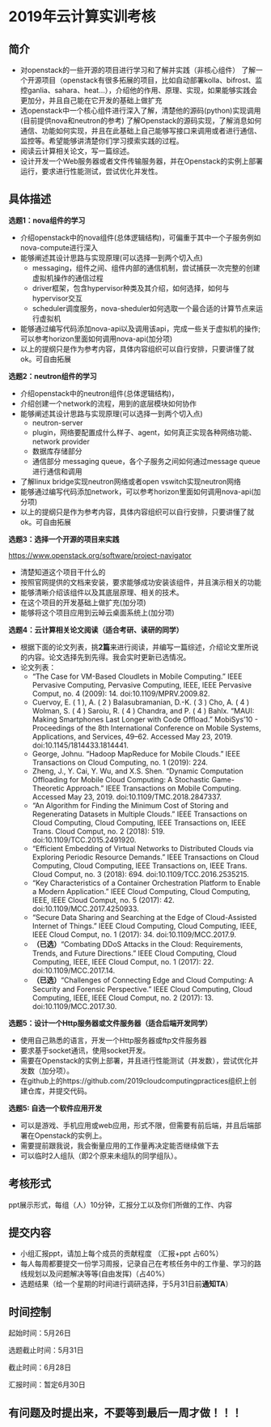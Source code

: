 # 2019年云计算实训考核

## 简介

- 对openstack的一些开源的项目进行学习和了解并实践（非核心组件）
  了解一个开源项目（openstack有很多拓展的项目，比如自动部署kolla、bifrost、监控ganlia、sahara、heat…），介绍他的作用、原理、实现，如果能够实践会更加分，并且自己能在它开发的基础上做扩充
- 选openstack中一个核心组件进行深入了解，清楚他的源码(python)实现调用(目前提供nova和neutron的参考)
  了解Openstack的源码实现，了解消息如何通信、功能如何实现，并且在此基础上自己能够写接口来调用或者进行通信、监控等。希望能够讲清楚你们学习摸索实践的过程。
- 阅读云计算相关论文，写一篇综述。
- 设计开发一个Web服务器或者文件传输服务器，并在Openstack的实例上部署运行，要求进行性能测试，尝试优化并发性。

## 具体描述

**选题1：nova组件的学习**

- 介绍openstack中的nova组件(总体逻辑结构)，可偏重于其中一个子服务例如nova-compute进行深入
- 能够阐述其设计思路与实现原理(可以选择一到两个切入点)
  - messaging，组件之间、组件内部的通信机制，尝试捕获一次完整的创建虚拟机操作的通信过程
  - driver框架，包含hypervisor种类及其介绍，如何选择，如何与hypervisor交互
  - scheduler调度服务，nova-sheduler如何选取一个最合适的计算节点来运行虚拟机
- 能够通过编写代码添加nova-api以及调用该api，完成一些关于虚拟机的操作;可以参考horizon里面如何调用nova-api(加分项)
- 以上的提纲只是作为参考内容，具体内容组织可以自行安排，只要讲懂了就ok。可自由拓展

**选题2：neutron组件的学习**

- 介绍openstack中的neutron组件(总体逻辑结构)，
- 介绍创建一个network的流程，用到的底层模块如何协作
- 能够阐述其设计思路与实现原理(可以选择一到两个切入点)
  - neutron-server
  - plugin，网络要配置成什么样子、agent，如何真正实现各种网络功能、network provider
  - 数据库存储部分
  - 通信部分 messaging queue，各个子服务之间如何通过message queue进行通信和调用
- 了解linux bridge实现neutron网络或者open vswitch实现neutron网络
- 能够通过编写代码添加network，可以参考horizon里面如何调用nova-api(加分项)
- 以上的提纲只是作为参考内容，具体内容组织可以自行安排，只要讲懂了就ok。可自由拓展

**选题3：选择一个开源的项目来实践**

https://www.openstack.org/software/project-navigator

- 清楚知道这个项目干什么的 
- 按照官网提供的文档来安装，要求能够成功安装该组件，并且演示相关的功能
- 能够清晰介绍该组件以及其底层原理、相关的技术。
- 在这个项目的开发基础上做扩充(加分项)
- 能够将这个项目应用到云晫云桌面系统上(加分项)

**选题4：云计算相关论文阅读（适合考研、读研的同学）**

- 根据下面的论文列表，挑**2篇**来进行阅读，并编写一篇综述，介绍论文里所说的内容。论文选择先到先得。我会实时更新已选情况。
- 论文列表：
  - “The Case for VM-Based Cloudlets in Mobile Computing.” IEEE Pervasive Computing, Pervasive Computing, IEEE, IEEE Pervasive Comput, no. 4 (2009): 14. doi:10.1109/MPRV.2009.82.
  - Cuervoy, E. ( 1 ), A. ( 2 ) Balasubramanian, D.-K. ( 3 ) Cho, A. ( 4 ) Wolman, S. ( 4 ) Saroiu, R. ( 4 ) Chandra, and P. ( 4 ) Bahlx. “MAUI: Making Smartphones Last Longer with Code Offload.” MobiSys’10 - Proceedings of the 8th International Conference on Mobile Systems, Applications, and Services, 49–62. Accessed May 23, 2019. doi:10.1145/1814433.1814441.
  - George, Johnu. “Hadoop MapReduce for Mobile Clouds.” IEEE Transactions on Cloud Computing, no. 1 (2019): 224.
  - Zheng, J., Y. Cai, Y. Wu, and X.S. Shen. “Dynamic Computation Offloading for Mobile Cloud Computing: A Stochastic Game-Theoretic Approach.” IEEE Transactions on Mobile Computing. Accessed May 23, 2019. doi:10.1109/TMC.2018.2847337.
  - “An Algorithm for Finding the Minimum Cost of Storing and Regenerating Datasets in Multiple Clouds.” IEEE Transactions on Cloud Computing, Cloud Computing, IEEE Transactions on, IEEE Trans. Cloud Comput, no. 2 (2018): 519. doi:10.1109/TCC.2015.2491920.
  - “Efficient Embedding of Virtual Networks to Distributed Clouds via Exploring Periodic Resource Demands.” IEEE Transactions on Cloud Computing, Cloud Computing, IEEE Transactions on, IEEE Trans. Cloud Comput, no. 3 (2018): 694. doi:10.1109/TCC.2016.2535215.
  - “Key Characteristics of a Container Orchestration Platform to Enable a Modern Application.” IEEE Cloud Computing, Cloud Computing, IEEE, IEEE Cloud Comput, no. 5 (2017): 42. doi:10.1109/MCC.2017.4250933.
  - “Secure Data Sharing and Searching at the Edge of Cloud-Assisted Internet of Things.” IEEE Cloud Computing, Cloud Computing, IEEE, IEEE Cloud Comput, no. 1 (2017): 34. doi:10.1109/MCC.2017.9.
  - **（已选）**“Combating DDoS Attacks in the Cloud: Requirements, Trends, and Future Directions.” IEEE Cloud Computing, Cloud Computing, IEEE, IEEE Cloud Comput, no. 1 (2017): 22. doi:10.1109/MCC.2017.14.
  - **（已选）**“Challenges of Connecting Edge and Cloud Computing: A Security and Forensic Perspective.” IEEE Cloud Computing, Cloud Computing, IEEE, IEEE Cloud Comput, no. 2 (2017): 13. doi:10.1109/MCC.2017.30.

**选题5：设计一个Http服务器或文件服务器（适合后端开发同学）**

* 使用自己熟悉的语言，开发一个Http服务器或ftp文件服务器
* 要求基于socket通讯，使用socket开发。
* 需要在Openstack的实例上部署，并且进行性能测试（并发数），尝试优化并发数（加分项）。
* 在github上的https://github.com/2019cloudcomputingpractices组织上创建仓库，并提交代码。

**选题5: 自选一个软件应用开发**

- 可以是游戏、手机应用或web应用，形式不限，但需要有前后端，并且后端部署在Openstack的实例上。
- 需要提前跟我说，我会衡量应用的工作量再决定能否继续做下去
- 可以临时2人组队（即2个原来未组队的同学组队）。

## 考核形式

ppt展示形式，每组（人）10分钟，汇报分工以及你们所做的工作、内容

## 提交内容

- 小组汇报ppt，请加上每个成员的贡献程度 （汇报+ppt 占60%）
- 每人每周都要提交一份学习周报，记录自己在考核任务中的工作量、学习的路线规划以及问题解决等等(自由发挥)（占40%）
- 选题结果（给一个星期的时间进行调研选择，于5月31日前**通知TA**）

## 时间控制

起始时间：5月26日

选题截止时间：5月31日

截止时间：6月28日

汇报时间：暂定6月30日

## 有问题及时提出来，不要等到最后一周才做！！！